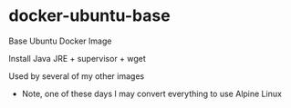 docker-ubuntu-base
==================


Base Ubuntu Docker Image

Install Java JRE + supervisor + wget

Used by several of my other images

* Note, one of these days I may convert everything to use Alpine Linux
